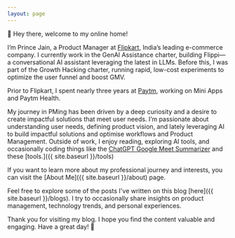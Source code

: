```yaml
---
layout: page
---
```


👋 Hey there, welcome to my online home! 

I’m Prince Jain, a Product Manager at [Flipkart](https://www.flipkart.com/), India’s leading e-commerce company. I currently work in the GenAI Assistance charter, building Flippi—a conversational AI assistant leveraging the latest in LLMs. Before this, I was part of the Growth Hacking charter, running rapid, low-cost experiments to optimize the user funnel and boost GMV.

Prior to Flipkart, I spent nearly three years at [Paytm](https://www.paytm.com/), working on Mini Apps and Paytm Health.

My journey in PMing has been driven by a deep curiosity and a desire to create impactful solutions that meet user needs. I’m passionate about understanding user needs, defining product vision, and lately leveraging AI to build impactful solutions and optimise workflows and Product Management. Outside of work, I enjoy reading, exploring AI tools, and occasionally coding things like the [ChatGPT Google Meet Summarizer](https://chromewebstore.google.com/detail/chatgpt-google-meet-summa/kofkiemddfpekcadmaeheonbbkhnclhj) and these [tools.]({{ site.baseurl }}/tools)

If you want to learn more about my professional journey and interests, you can visit the [About Me]({{ site.baseurl }}/about) page.

Feel free to explore some of the posts I've written on this blog [here]({{ site.baseurl }}/blogs). I try to occasionally share insights on product management, technology trends, and personal experiences.

Thank you for visiting my blog. I hope you find the content valuable and engaging. Have a great day! 🤗
